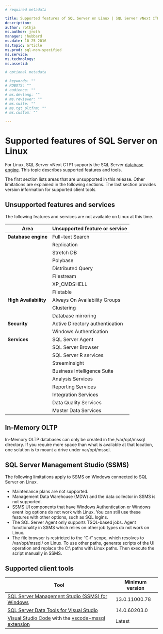 ```yaml
---
# required metadata

title: Supported features of SQL Server on Linux | SQL Server vNext CTP1
description: 
author: rothja 
ms.author: jroth 
manager: jhubbard
ms.date: 10-25-2016
ms.topic: article
ms.prod: sql-non-specified
ms.service: 
ms.technology: 
ms.assetid: 

# optional metadata

# keywords: ""
# ROBOTS: ""
# audience: ""
# ms.devlang: ""
# ms.reviewer: ""
# ms.suite: ""
# ms.tgt_pltfrm: ""
# ms.custom: ""

---
```

# Supported features of SQL Server on Linux

For Linux, SQL Server vNext CTP1 supports the SQL Server [database engine](https://msdn.microsoft.com/library/ms187875.aspx). This topic describes supported features and tools.

The first section lists areas that are unsupported in this release. Other limitations are explained in the following sections. The last section provides version information for supported client tools. 

## Unsupported features and services

The following features and services are not available on Linux at this time.

| Area | Unsupported feature or service |
|-----|-----|
| **Database engine** | Full-text Search |
| &nbsp; | Replication|
| &nbsp; | Stretch DB|
| &nbsp; | Polybase|
| &nbsp; | Distributed Query|
| &nbsp; | Filestream|
| &nbsp; | XP_CMDSHELL|
| &nbsp; | Filetable|
| **High Availability** | Always On Availability Groups |
| &nbsp; | Clustering|
| &nbsp; | Database mirroring |
| **Security** | Active Directory authentication |
| &nbsp; | Windows Authentication |
| **Services** | SQL Server Agent |
| &nbsp; | SQL Server Browser|
| &nbsp; | SQL Server R services|
| &nbsp; | StreamInsight|
| &nbsp; | Business Intelligence Suite|
| &nbsp; | Analysis Services|
| &nbsp; | Reporting Services|
| &nbsp; | Integration Services|
| &nbsp; | Data Quality Services|
| &nbsp; | Master Data Services |

## In-Memory OLTP
In-Memory OLTP databases can only be created in the /var/opt/mssql directory. If you require more space than what is available at that location, one solution is to mount a drive under var/opt/mssql. 

## SQL Server Management Studio (SSMS)
The following limitations apply to SSMS on Windows connected to SQL Server on Linux.

- Maintenance plans are not supported.
- Management Data Warehouse (MDW) and the data collector in SSMS is not supported. 
- SSMS UI components that have Windows Authentication or Windows event log options do not work with Linux. You can still use these features with other options, such as SQL logins. 
- The SQL Server Agent only supports TSQL-based jobs. Agent functionality in SSMS which relies on other job types do not work on Linux.
- The file browser is restricted to the  “C:\” scope, which resolves to /var/opt/mssql/ on Linux. To use other paths, generate scripts of the UI operation and replace the C:\ paths with Linux paths. Then execute the script manually in SSMS.

## Supported client tools

| Tool | Minimum version |
|-----|-----|
| [SQL Server Management Studio (SSMS) for Windows](https://msdn.microsoft.com/library/mt238290.aspx) | 13.0.11000.78 |
| [SQL Server Data Tools for Visual Studio](https://msdn.microsoft.com/en-us/library/mt204009.aspx) | 14.0.60203.0 |
| [Visual Studio Code](https://code.visualstudio.com) with the [vscode-mssql extension](https://aka.ms/vscodemssql) | Latest |